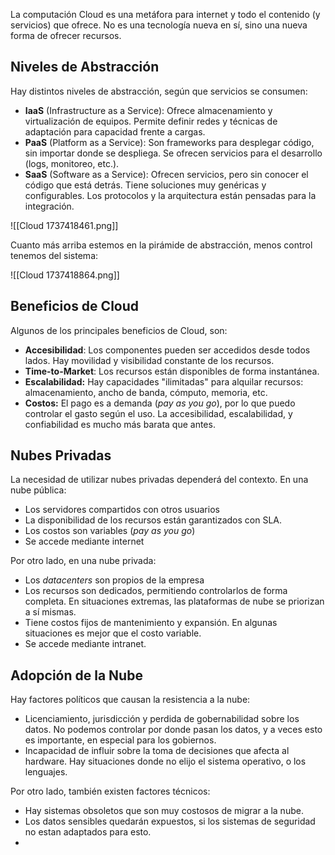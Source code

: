 La computación Cloud es una metáfora para internet y todo el contenido (y servicios) que ofrece. No es una tecnología nueva en sí, sino una nueva forma de ofrecer recursos.

## Niveles de Abstracción

Hay distintos niveles de abstracción, según que servicios se consumen:

- **IaaS** (Infrastructure as a Service): Ofrece almacenamiento y virtualización de equipos. Permite definir redes y técnicas de adaptación para capacidad frente a cargas.
- **PaaS** (Platform as a Service): Son frameworks para desplegar código, sin importar donde se despliega. Se ofrecen servicios para el desarrollo (logs, monitoreo, etc.).
- **SaaS** (Software as a Service): Ofrecen servicios, pero sin conocer el código que está detrás. Tiene soluciones muy genéricas y configurables. Los protocolos y la arquitectura están pensadas para la integración.

![[Cloud 1737418461.png]]

Cuanto más arriba estemos en la pirámide de abstracción, menos control tenemos del sistema:

![[Cloud 1737418864.png]]

## Beneficios de Cloud

Algunos de los principales beneficios de Cloud, son:

- **Accesibilidad**: Los componentes pueden ser accedidos desde todos lados. Hay movilidad y visibilidad constante de los recursos.
- **Time-to-Market**: Los recursos están disponibles de forma instantánea.
- **Escalabilidad:** Hay capacidades "ilimitadas" para alquilar recursos: almacenamiento, ancho de banda, cómputo, memoria, etc.
- **Costos:** El pago es a demanda (*pay as you go*), por lo que puedo controlar el gasto según el uso. La accesibilidad, escalabilidad, y confiabilidad es mucho más barata que antes.

## Nubes Privadas

La necesidad de utilizar nubes privadas dependerá del contexto. En una nube pública:

- Los servidores compartidos con otros usuarios
- La disponibilidad de los recursos están garantizados con SLA.
- Los costos son variables (*pay as you go*)
- Se accede mediante internet

Por otro lado, en una nube privada:

- Los *datacenters* son propios de la empresa
- Los recursos son dedicados, permitiendo controlarlos de forma completa. En situaciones extremas, las plataformas de nube se priorizan a sí mismas.
- Tiene costos fijos de mantenimiento y expansión. En algunas situaciones es mejor que el costo variable.
- Se accede mediante intranet.

## Adopción de la Nube

Hay factores políticos que causan la resistencia a la nube:

- Licenciamiento, jurisdicción y perdida de gobernabilidad sobre los datos. No podemos controlar por donde pasan los datos, y a veces esto es importante, en especial para los gobiernos.
- Incapacidad de influir sobre la toma de decisiones que afecta al hardware. Hay situaciones donde no elijo el sistema operativo, o los lenguajes.

Por otro lado, también existen factores técnicos:

- Hay sistemas obsoletos que son muy costosos de migrar a la nube.
- Los datos sensibles quedarán expuestos, si los sistemas de seguridad no estan adaptados para esto.
- 
